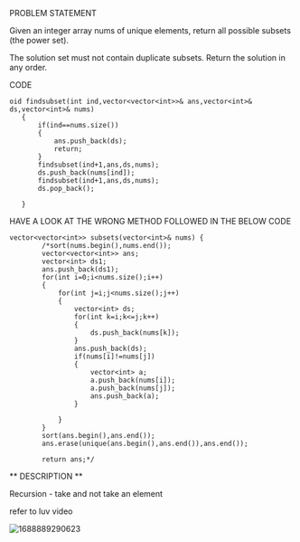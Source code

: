 PROBLEM STATEMENT 

Given an integer array nums of unique elements, return all possible 
subsets
 (the power set).

The solution set must not contain duplicate subsets. Return the solution in any order.

 CODE
 ```
oid findsubset(int ind,vector<vector<int>>& ans,vector<int>& ds,vector<int>& nums)
    {
        if(ind==nums.size())
        {
            ans.push_back(ds);
            return;
        }
        findsubset(ind+1,ans,ds,nums);
        ds.push_back(nums[ind]);
        findsubset(ind+1,ans,ds,nums);
        ds.pop_back();
        
    }
```

HAVE A LOOK AT THE WRONG METHOD FOLLOWED IN THE BELOW CODE

```
vector<vector<int>> subsets(vector<int>& nums) {
        /*sort(nums.begin(),nums.end());
        vector<vector<int>> ans;
        vector<int> ds1;
        ans.push_back(ds1);
        for(int i=0;i<nums.size();i++)
        {
            for(int j=i;j<nums.size();j++)
            {
                vector<int> ds;
                for(int k=i;k<=j;k++)
                {
                    ds.push_back(nums[k]);
                }
                ans.push_back(ds);
                if(nums[i]!=nums[j])
                {
                    vector<int> a;
                    a.push_back(nums[i]);
                    a.push_back(nums[j]);
                    ans.push_back(a);
                }
                
            }
        }
        sort(ans.begin(),ans.end());
        ans.erase(unique(ans.begin(),ans.end()),ans.end());

        return ans;*/

```

** DESCRIPTION **

 Recursion - take and not take an element 

 refer to luv video 

 ![1688889290623](https://github.com/Chaithra007/Practice-/assets/107351787/212551f0-b42e-4bb9-b346-9f8288b0675e)
